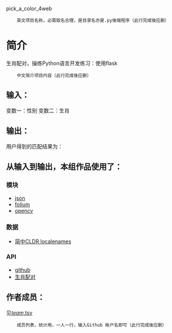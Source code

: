 pick_a_color_4web


		英文项目名称，必需取名合理，是目录名亦是.py後端程序（此行完成後应删）
# 简介 
生肖配对，操练Python语言开发练习：使用flask


		中文简介项目内容（此行完成後应删）

## 输入：
变数一：性别
变数二：生肖
## 输出：
用户得到的匹配结果为：
## 从输入到输出，本组作品使用了：
### 模块
* [json](https://github.com/tobscure/json-api)
* [folium](https://github.com/python-visualization/folium)
* [opencv](http://opencv.org/)
### 数据
* [简中CLDR localenames](https://github.com/unicode-cldr/cldr-localenames-modern/blob/master/main/zh-Hans/territories.json)
### API
* [github](https://api.github.com/)
* [生肖配对](http://api.avatardata.cn/ShengXiaoPeiDui/Lookup)
## 作者成员：
见[_team_.tsv](_team_.tsv)


		成员列表，统计用，一人一行，输入Github 帐户名即可（此行完成後应删）
